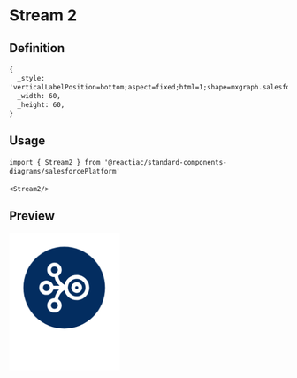 # Stream 2

## Definition

```
{
  _style: 'verticalLabelPosition=bottom;aspect=fixed;html=1;shape=mxgraph.salesforce.stream2;',
  _width: 60,
  _height: 60,
}
```

## Usage

```
import { Stream2 } from '@reactiac/standard-components-diagrams/salesforcePlatform'

<Stream2/>
```

## Preview

<img src="./stream-2.png" width="200"/>
